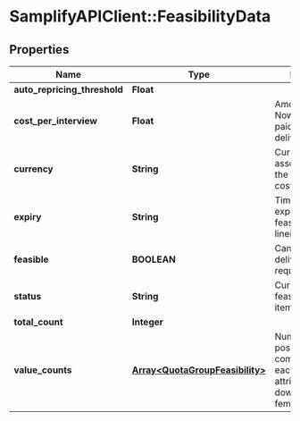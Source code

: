# SamplifyAPIClient::FeasibilityData

## Properties
Name | Type | Description | Notes
------------ | ------------- | ------------- | -------------
**auto_repricing_threshold** | **Float** |  | [optional] 
**cost_per_interview** | **Float** | Amount Research Now SSI will be paid for each delivered complete | [optional] 
**currency** | **String** | Currency associated with the costPerInterview | [optional] 
**expiry** | **String** | Time stamp of the expiry of the feasibility of the lineitem. | [optional] 
**feasible** | **BOOLEAN** | Can the system deliver the requiredCompletes | [optional] 
**status** | **String** | Current state of feasibility for line item | [optional] 
**total_count** | **Integer** |  | 
**value_counts** | [**Array&lt;QuotaGroupFeasibility&gt;**](QuotaGroupFeasibility.md) | Number of possible completes for each panelist attribute broken down for male and female | 


